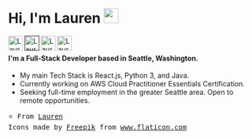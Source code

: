 # Hi, I'm Lauren <img src="https://raw.githubusercontent.com/iampavangandhi/iampavangandhi/master/gifs/Hi.gif" width="30px" />

<a href="https://www.linkedin.com/in/laurenemick/">
  <img src="https://www.flaticon.com/svg/static/icons/svg/1051/1051282.svg" align="left" alt="Lauren's Linkedin" width="30px" />
</a>

<a href="">
  <img src="https://www.flaticon.com/svg/static/icons/svg/1011/1011356.svg" align="left" alt="Lauren's Website" width="30px" />
</a>

<a href="https://github.com/laurenemick/">
  <img src="https://www.flaticon.com/svg/static/icons/svg/1051/1051275.svg" align="left" alt="Lauren's Linkedin" width="30px" />
</a>

<a href="https://www.pinterest.com/laurenemick_/_saved/">
  <img src="https://www.flaticon.com/svg/static/icons/svg/1051/1051278.svg" align="left" alt="Lauren's Pinterest" width="30px" />
</a>

<br/>

#### I'm a Full-Stack Developer based in Seattle, Washington. 
- My main Tech Stack is React.js, Python 3, and Java. 
- Currently working on AWS Cloud Practitioner Essentials Certification.
- Seeking full-time employment in the greater Seattle area. Open to remote opportunities.

<pre>
⭐️ From <a href="https://github.com/laurenemick">Lauren</a>
Icons made by <a href="https://www.flaticon.com/authors/freepik" title="Freepik">Freepik</a> from <a href="https://www.flaticon.com/" title="Flaticon">www.flaticon.com</a>
</pre>
